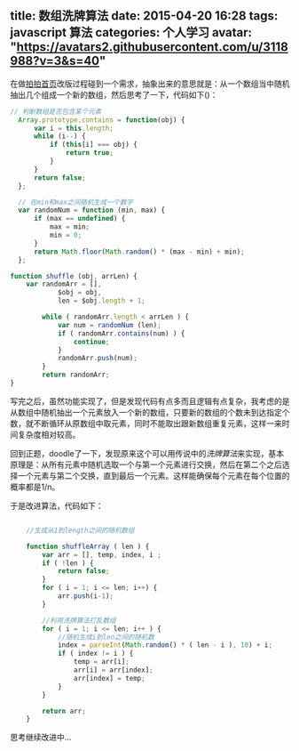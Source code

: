 title: 数组洗牌算法
date: 2015-04-20 16:28
tags: javascript 算法
categories: 个人学习
avatar: "https://avatars2.githubusercontent.com/u/3118988?v=3&s=40"
---

在做[拍拍首页](http://www.paipai.com)改版过程碰到一个需求，抽象出来的意思就是：从一个数组当中随机抽出几个组成一个新的数组，然后思考了一下，代码如下()：

```javascript	
// 判断数组是否包含某个元素
  Array.prototype.contains = function(obj) {
      var i = this.length;
      while (i--) {
          if (this[i] === obj) {
              return true;
          }
      }
      return false;
  };

  // 在min和max之间随机生成一个数字
  var randomNum = function (min, max) {
      if (max == undefined) {
          max = min;
          min = 0;
      }
      return Math.floor(Math.random() * (max - min) + min);
  };

function shuffle (obj, arrLen) {
	var randomArr = [],
            $obj = obj,
            len = $obj.length + 1;

        while ( randomArr.length < arrLen ) {
            var num = randomNum (len);
            if ( randomArr.contains(num) ) {
                continue;
            }
            randomArr.push(num);
        }	
        return randomArr;
}
```

写完之后，虽然功能实现了，但是发现代码有点多而且逻辑有点复杂，我考虑的是从数组中随机抽出一个元素放入一个新的数组，只要新的数组的个数未到达指定个数，就不断循环从原数组中取元素，同时不能取出跟新数组重复元素，这样一来时间复杂度相对较高。

<!--more-->

回到正题，doodle了一下，发现原来这个可以用传说中的*洗牌算法*来实现，基本原理是：从所有元素中随机选取一个与第一个元素进行交换，然后在第二个之后选择一个元素与第二个交换，直到最后一个元素。这样能确保每个元素在每个位置的概率都是1/n。

于是改进算法，代码如下：

```javascript

	//生成从1到length之间的随机数组

	function shuffleArray ( len ) {
		var arr = [], temp, index, i ;
		if ( !len ) {
			return false;
	    }
	    for ( i = 1; i <= len; i++) {
			arr.push(i-1);
		}

		//利用洗牌算法打乱数组
		for ( i = 1; i <= len; i++ ) {
			//随机生成i到len之间的随机数
			index = parseInt(Math.random() * ( len - i ), 10) + i;
			if ( index != i ) {
				temp = arr[i];
				arr[i] = arr[index];
				arr[index] = temp;
			}
		}

		return arr;
	}

```

思考继续改进中...